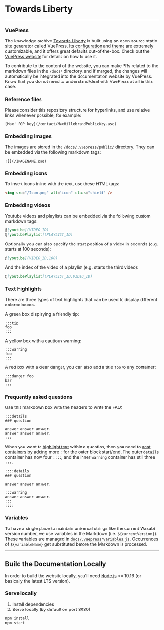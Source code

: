 # Towards Liberty

---

### VuePress

The knowledge archive [Towards Liberty](https://towardsliberty.com) is built using an open source static site generator called VuePress.
Its [configuration](https://github.com/MaxHillebrand/towardsliberty/blob/master/docs/.vuepress/config.js) and [theme](https://github.com/MaxHillebrand/towardsliberty/tree/master/docs/.vuepress/styles) are extremely customizable, and it offers great defaults out-of-the-box.
Check out the [VuePress website](https://v1.vuepress.vuejs.org/) for details on how to use it.

To contribute to the content of the website, you can make PRs related to the markdown files in the `/docs/` directory, and if merged, the changes will automatically be integrated into the documentation website by VuePress.
Know that you do not need to understand/deal with VuePress at all in this case.

### Reference files

Please consider this repository structure for hyperlinks, and use relative links whenever possible, for example:

```
[Max' PGP key](/contact/MaxHillebrandPublicKey.asc)
```

### Embedding images

The images are stored in the [`/docs/.vuepress/public/`](https://github.com/MaxHillebrand/towardsliberty/tree/master/docs/.vuepress/public) directory.
They can be embedded via the following markdown tags:

```
![](/IMAGENAME.png)
```

### Embedding icons

To insert icons inline with the text, use these HTML tags:

```html
<img src="/Icon.png" alt="icon" class="shield" />
```

### Embedding videos

Youtube videos and playlists can be embedded via the following custom markdown tags:

```md
@[youtube](VIDEO_ID)
@[youtubePlaylist](PLAYLIST_ID)
```

Optionally you can also specify the start position of a video in seconds (e.g. starts at 100 seconds):

```md
@[youtube](VIDEO_ID,100)
```

And the index of the video of a playlist (e.g. starts the third video):

```md
@[youtubePlaylist](PLAYLIST_ID,VIDEO_ID)
```

### Text Highlights

There are three types of text highlights that can be used to display different colored boxes.

A green box displaying a friendly tip:

```
:::tip
foo
:::
```

A yellow box with a cautious warning:

```
:::warning
foo
:::
```

A red box with a clear danger, you can also add a title `foo` to any container:

```
:::danger foo
bar
:::
```

### Frequently asked questions

Use this markdown box with the headers to write the FAQ:
```
:::details
### question

answer answer answer.
answer answer answer.
:::
```

When you want to [highlight text](README.md#text-highlights) within a question, then you need to [nest containers](https://github.com/markdown-it/markdown-it-container/issues/6#issuecomment-213789283) by adding more `:` for the outer block start/end. The outer `details` container has now four `::::`, and the inner `warning` container has still three `:::`.

```
::::details
### question

answer answer answer.

:::warning
answer answer answer.
:::
::::
```

### Variables

To have a single place to maintain universal strings like the current Wasabi version number, we use variables in the Markdown (i.e.  `${currentVersion}`).
These variables are managed in [`docs/.vuepress/variables.js`](https://github.com/MaxHillebrand/towardsliberty/blob/master/docs/.vuepress/variables.js).
Occurrences of `${variableName}` get substituted before the Markdown is processed.

---

## Build the Documentation Locally

In order to build the website locally, you'll need [Node.js](https://nodejs.org/) >= 10.16 (or basically the latest LTS version).

### Serve locally

1. Install dependencies
2. Serve locally (by default on port 8080)

```bash
npm install
npm start
```
